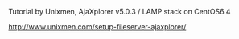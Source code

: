 Tutorial by Unixmen, AjaXplorer v5.0.3 / LAMP stack on CentOS6.4

http://www.unixmen.com/setup-fileserver-ajaxplorer/